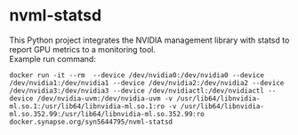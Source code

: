 # nvml-statsd
This Python project integrates the NVIDIA management library with statsd to report GPU metrics to a monitoring tool.  
Example run command:
```
docker run -it --rm  --device /dev/nvidia0:/dev/nvidia0 --device /dev/nvidia1:/dev/nvidia1 --device /dev/nvidia2:/dev/nvidia2 --device /dev/nvidia3:/dev/nvidia3 --device /dev/nvidiactl:/dev/nvidiactl --device /dev/nvidia-uvm:/dev/nvidia-uvm -v /usr/lib64/libnvidia-ml.so.1:/usr/lib64/libnvidia-ml.so.1:ro -v /usr/lib64/libnvidia-ml.so.352.99:/usr/lib64/libnvidia-ml.so.352.99:ro docker.synapse.org/syn5644795/nvml-statsd
```